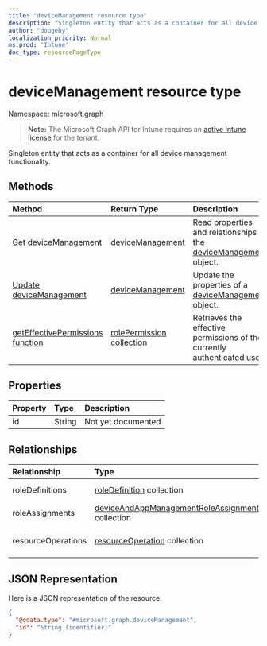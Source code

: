 ```yaml
---
title: "deviceManagement resource type"
description: "Singleton entity that acts as a container for all device management functionality."
author: "dougeby"
localization_priority: Normal
ms.prod: "Intune"
doc_type: resourcePageType
---
```


# deviceManagement resource type

Namespace: microsoft.graph

> **Note:** The Microsoft Graph API for Intune requires an [active Intune license](https://go.microsoft.com/fwlink/?linkid=839381) for the tenant.

Singleton entity that acts as a container for all device management functionality.

## Methods
|Method|Return Type|Description|
|:---|:---|:---|
|[Get deviceManagement](../api/intune-rbac-devicemanagement-get.md)|[deviceManagement](../resources/intune-rbac-devicemanagement.md)|Read properties and relationships of the [deviceManagement](../resources/intune-rbac-devicemanagement.md) object.|
|[Update deviceManagement](../api/intune-rbac-devicemanagement-update.md)|[deviceManagement](../resources/intune-rbac-devicemanagement.md)|Update the properties of a [deviceManagement](../resources/intune-rbac-devicemanagement.md) object.|
|[getEffectivePermissions function](../api/intune-rbac-devicemanagement-geteffectivepermissions.md)|[rolePermission](../resources/intune-rbac-rolepermission.md) collection|Retrieves the effective permissions of the currently authenticated user|

## Properties
|Property|Type|Description|
|:---|:---|:---|
|id|String|Not yet documented|

## Relationships
|Relationship|Type|Description|
|:---|:---|:---|
|roleDefinitions|[roleDefinition](../resources/intune-rbac-roledefinition.md) collection|The Role Definitions.|
|roleAssignments|[deviceAndAppManagementRoleAssignment](../resources/intune-rbac-deviceandappmanagementroleassignment.md) collection|The Role Assignments.|
|resourceOperations|[resourceOperation](../resources/intune-rbac-resourceoperation.md) collection|The Resource Operations.|

## JSON Representation
Here is a JSON representation of the resource.
<!-- {
  "blockType": "resource",
  "keyProperty": "id",
  "@odata.type": "microsoft.graph.deviceManagement"
}
-->
``` json
{
  "@odata.type": "#microsoft.graph.deviceManagement",
  "id": "String (identifier)"
}
```




